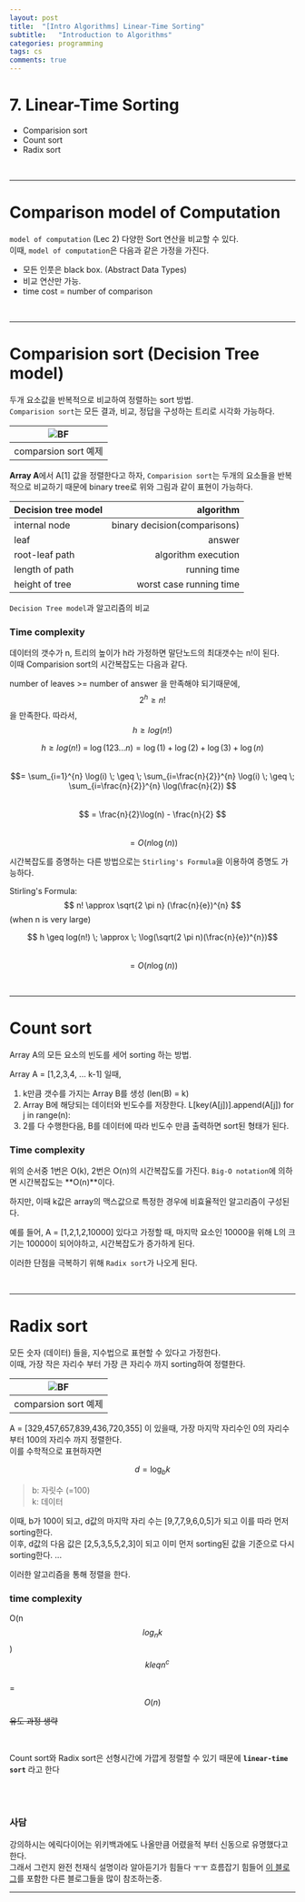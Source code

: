 ```yaml
---
layout: post
title:  "[Intro Algorithms] Linear-Time Sorting"
subtitle:   "Introduction to Algorithms"
categories: programming
tags: cs
comments: true
---
```


# 7. Linear-Time Sorting
- Comparision sort
- Count sort
- Radix sort

<br/>

---

# Comparison model of Computation
`model of computation` (Lec 2) 다양한 Sort 연산을 비교할 수 있다.  
이때, `model of computation`은 다음과 같은 가정을 가진다.
- 모든 인풋은 black box. (Abstract Data Types)
- 비교 연산만 가능.
- time cost = number of comparison 

<br/>

---

# Comparision sort (Decision Tree model)
두개 요소값을 반복적으로 비교하여 정렬하는 sort 방법.   
`Comparision sort`는 모든 결과, 비교, 정답을 구성하는 트리로 시각화 가능하다.

|![BF](https://swha0105.github.io/assets/intro_algorithm/image/lec_7_comparision_sort.png)   
|:--:| 
| comparsion sort 예제 |

**Array A**에서 A[1] 값을 정렬한다고 하자, `Comparision sort`는 두개의 요소들을 반복적으로 비교하기 때문에 binary tree로 위와 그림과 같이 표현이 가능하다.  

<!-- |  | Ridge | Lasso |
|---|:---:|---:|
| 변수(feature)선택 유무 | X | O |
| Analytic solution | O | X |
| 좋은 예측성능 | 변수 간 상관관계 많을 때  | 변수 간 상관관계 적을 때 | -->


| **Decision tree model** | **algorithm** |
|---|---:|
| internal node |  binary decision(comparisons) |
| leaf  |  answer |
| root-leaf path  |  algorithm execution |
| length of path  |  running time |
| height of tree  |  worst case running time |

`Decision Tree model`과 알고리즘의 비교

### Time complexity
데이터의 갯수가 n, 트리의 높이가 h라 가정하면 말단노드의 최대갯수는 n!이 된다.  
이때 Comparision sort의 시간복잡도는 다음과 같다.  

number of leaves >= number of answer 을 만족해야 되기때문에,  
$$2^{h} \geq n! $$ 을 만족한다. 따라서, $$h \geq log(n!)$$

$$h \geq log(n!) \; = \; \log(1 2 3 ... n) = \log(1) + \log(2) + \log(3) + \log(n)$$  
$$= \sum_{i=1}^{n} \log(i)
\; \geq \; \sum_{i=\frac{n}{2}}^{n} \log(i)
\; \geq \; \sum_{i=\frac{n}{2}}^{n} \log(\frac{n}{2}) $$   
$$ = \frac{n}{2}\log(n) - \frac{n}{2} $$   
$$= O(n \log(n))$$

시간복잡도를 증명하는 다른 방법으로는 `Stirling's Formula`을 이용하여 증명도 가능하다.

Stirling's Formula: $$ n! \approx \sqrt{2 \pi n} (\frac{n}{e})^{n} $$ (when n is very large)

$$ h \geq log(n!) \; \approx \; \log(\sqrt(2 \pi n)(\frac{n}{e})^{n})$$  
$$ = O(n \log(n))$$

<br/>

---

# Count sort
Array A의 모든 요소의 빈도를 세어 sorting 하는 방법.

Array A = [1,2,3,4, ... k-1] 일때,
1. k만큼 갯수를 가지는 Array B를 생성 (len(B) = k)
2. Array B에 해당되는 데이터와 빈도수를 저장한다. L[key(A[j])].append(A[j]) for j in range(n):
3. 2를 다 수행한다음, B를 데이터에 따라 빈도수 만큼 출력하면 sort된 형태가 된다. 

### Time complexity
위의 순서중 1번은 O(k), 2번은 O(n)의 시간복잡도를 가진다.
`Big-O notation`에 의하면 시간복잡도는 **O(n)**이다.    
  
하지만, 이때 k값은 array의 맥스값으로 특정한 경우에 비효율적인 알고리즘이 구성된다.  

예를 들어, A = [1,2,1,2,10000] 있다고 가정할 때, 마지막 요소인 10000을 위해 L의 크기는 10000이 되어야하고, 시간복잡도가 증가하게 된다.  
  
이러한 단점을 극복하기 위해 `Radix sort`가 나오게 된다.

<br>

---

# Radix sort
모든 숫자 (데이터) 들을, 지수법으로 표현할 수 있다고 가정한다.  
이때, 가장 작은 자리수 부터 가장 큰 자리수 까지 sorting하여 정렬한다. 

|![BF](https://swha0105.github.io/assets/intro_algorithm/image/lec_7_radix_sort.png)   
|:--:| 
| comparsion sort 예제 |

A = [329,457,657,839,436,720,355] 이 있을때, 가장 마지막 자리수인 0의 자리수 부터 100의 자리수 까지 정렬한다.  
이를 수학적으로 표현하자면

$$ d = \log_{b}k$$
> b: 자릿수 (=100)  
> k: 데이터 

이때, b가 100이 되고, d값의 마지막 자리 수는 [9,7,7,9,6,0,5]가 되고 이를 따라 먼저 sorting한다.  
이후, d값의 다음 값은 [2,5,3,5,5,2,3]이 되고 이미 먼저 sorting된 값을 기준으로 다시 sorting한다.
...

이러한 알고리즘을 통해 정렬을 한다.

### time complexity 

O(n $$log_{n}k$$) $$ \quad k leq n^{c}$$  
= $$O(n)$$

~~유도 과정 생략~~

<br/>

Count sort와 Radix sort은 선형시간에 가깝게 정렬할 수 있기 때문에 **`linear-time sort`** 라고 한다

<br/>
<br/>

### 사담
강의하시는 에릭다이어는 위키백과에도 나올만큼 어렸을적 부터 신동으로 유명했다고 한다.  
그래서 그런지 완전 천재식 설명이라 알아듣기가 힘들다 ㅜㅜ 흐름잡기 힘들어 [이 블로그](https://ratsgo.github.io/data%20structure&algorithm/2017/10/16/countingsort/)를 포함한 다른 블로그들을 많이 참조하는중.

---
<script>
MathJax.Hub.Queue(["Typeset",MathJax.Hub]);
</script>


<script>
MathJax = {
  tex: {
    inlineMath: [['$', '$'], ['\\(', '\\)']]
  },
  svg: {
    fontCache: 'global'
  }
};
</script>
<script type="text/javascript" id="MathJax-script" async
  src="https://cdn.jsdelivr.net/npm/mathjax@3/es5/tex-svg.js">
</script>
